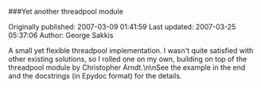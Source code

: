 ###Yet another threadpool module

Originally published: 2007-03-09 01:41:59
Last updated: 2007-03-25 05:37:06
Author: George Sakkis

A small yet flexible threadpool implementation. I wasn't quite satisfied with other existing solutions, so I rolled one on my own, building on top of the threadpool module by Christopher Arndt.\n\nSee the example in the end and the docstrings (in Epydoc format) for the details.